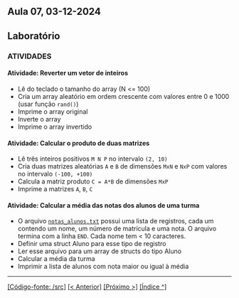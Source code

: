## Aula 07,  03-12-2024 

## Laboratório

### ATIVIDADES

<a id="atividades"></a>
#### Atividade: Reverter um vetor de inteiros 

* Lê do teclado o tamanho do array (N <= 100)
* Cria um array aleatório em ordem crescente com valores entre 0 e 1000 (usar função `rand()`)
* Imprime o array original
* Inverte o array
* Imprime o array invertido


#### Atividade: Calcular o produto de duas matrizes

* Lê três inteiros positivos `M N P` no intervalo `(2, 10)`
* Cria duas matrizes aleatórias `A` e `B` de dimensões `MxN` e `NxP` com valores no intervalo `(-100, +100)`
* Calcula a matriz produto `C = A*B` de dimensões `MxP`
* Imprime a matrizes `A`, `B`, `C`




#### Atividade: Calcular a média das notas dos alunos de uma turma

* O arquivo [`notas_alunos.txt`](./src/notas_alunos.txt) possui uma lista de registros, cada um contendo um nome, um número de matrícula e uma nota. O arquivo termina com a linha `END`. Cada nome tem < 10 caracteres.
* Definir uma struct Aluno para esse tipo de registro
* Ler esse arquivo para um array de structs do tipo Aluno
* Calcular a média da turma
* Imprimir a lista de alunos com nota maior ou igual à média


___
[[Código-fonte: /src]](./src)   [[< Anterior]](../aula06/aula06.md) [[Próximo >]](../aula08/aula08.md)  [[Índice ^]](../index.md)


